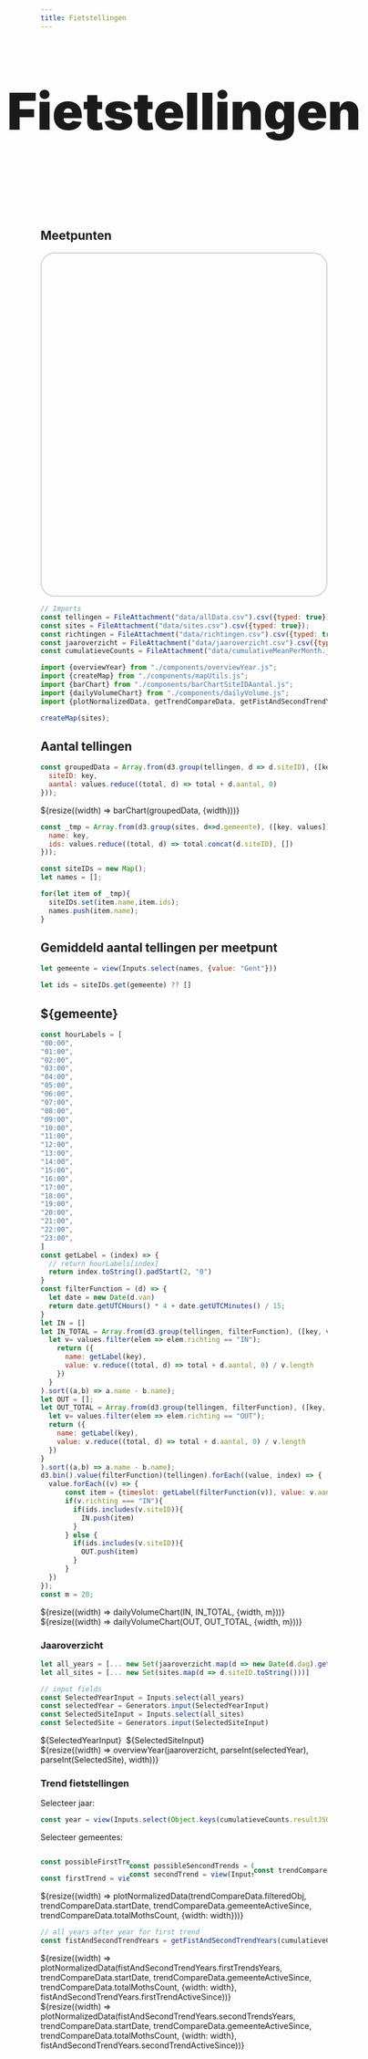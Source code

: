 ```yaml
---
title: Fietstellingen
---
```


<link rel="stylesheet" href="https://unpkg.com/leaflet@1.9.4/dist/leaflet.css"
     integrity="sha256-p4NxAoJBhIIN+hmNHrzRCf9tD/miZyoHS5obTRR9BMY="
     crossorigin=""/>
 <!-- Make sure you put this AFTER Leaflet's CSS -->
 <script src="https://unpkg.com/leaflet@1.9.4/dist/leaflet.js"
     integrity="sha256-20nQCchB9co0qIjJZRGuk2/Z9VM+kNiyxNV1lvTlZBo="
     crossorigin=""></script>

<style>

.hero {
  display: flex;
  flex-direction: column;
  align-items: center;
  font-family: var(--sans-serif);
  margin: 4rem 0 8rem;
  text-wrap: balance;
  text-align: center;
}

.hero h1 {
  margin: 2rem 0;
  max-width: none;
  font-size: 14vw;
  font-weight: 900;
  line-height: 1;
  background-clip: text;
}

.hero h2 {
  margin: 0;
  max-width: 34em;
  font-size: 20px;
  font-style: initial;
  font-weight: 500;
  line-height: 1.5;
  color: var(--theme-foreground-muted);
}

@media (min-width: 640px) {
  .hero h1 {
    font-size: 90px;
  }
}

.center-map {
    margin-left: auto;
    margin-right: auto;
    width: 100%;
}

.style-map {
    border-radius: 25px;
    border: 2px solid lightgray;
    height: 600px;
}

</style>
<div class="hero">
  <h1>Fietstellingen</h1>
</div>

## Meetpunten
<div class="center-map" style="width: 100%">
    <div id="map" class="style-map"></div>
</div>

```js
// Imports
const tellingen = FileAttachment("data/allData.csv").csv({typed: true});
const sites = FileAttachment("data/sites.csv").csv({typed: true});
const richtingen = FileAttachment("data/richtingen.csv").csv({typed: true});
const jaaroverzicht = FileAttachment("data/jaaroverzicht.csv").csv({typed: true});
const cumulatieveCounts = FileAttachment("data/cumulativeMeanPerMonth.json").json();

import {overviewYear} from "./components/overviewYear.js";
import {createMap} from "./components/mapUtils.js";
import {barChart} from "./components/barChartSiteIDAantal.js";
import {dailyVolumeChart} from "./components/dailyVolume.js";
import {plotNormalizedData, getTrendCompareData, getFistAndSecondTrendYears} from './components/historyPlot.js';
```

```js
createMap(sites);
```

## Aantal tellingen

```js
const groupedData = Array.from(d3.group(tellingen, d => d.siteID), ([key, values]) => ({
  siteID: key,
  aantal: values.reduce((total, d) => total + d.aantal, 0)
}));
```

<div class="grid grid-cols-1">
  <div class="card">${resize((width) => barChart(groupedData, {width}))}</div>
</div>

```js
const _tmp = Array.from(d3.group(sites, d=>d.gemeente), ([key, values]) => ({
  name: key,
  ids: values.reduce((total, d) => total.concat(d.siteID), [])
}));

const siteIDs = new Map();
let names = [];

for(let item of _tmp){
  siteIDs.set(item.name,item.ids);
  names.push(item.name);
}
```

## Gemiddeld aantal tellingen per meetpunt

```js
let gemeente = view(Inputs.select(names, {value: "Gent"}))
```
```js
let ids = siteIDs.get(gemeente) ?? []
```


<h2>${gemeente}</h2>

```js
const hourLabels = [
"00:00", 
"01:00", 
"02:00", 
"03:00", 
"04:00", 
"05:00", 
"06:00", 
"07:00", 
"08:00", 
"09:00", 
"10:00", 
"11:00", 
"12:00", 
"13:00", 
"14:00", 
"15:00", 
"16:00", 
"17:00", 
"18:00", 
"19:00", 
"20:00", 
"21:00", 
"22:00", 
"23:00", 
]
const getLabel = (index) => {
  // return hourLabels[index]
  return index.toString().padStart(2, "0")
}
const filterFunction = (d) => {
  let date = new Date(d.van)
  return date.getUTCHours() * 4 + date.getUTCMinutes() / 15;
}
let IN = []
let IN_TOTAL = Array.from(d3.group(tellingen, filterFunction), ([key, values]) => {
  let v= values.filter(elem => elem.richting == "IN");
    return ({
      name: getLabel(key),
      value: v.reduce((total, d) => total + d.aantal, 0) / v.length
    })
  }
).sort((a,b) => a.name - b.name);
let OUT = [];
let OUT_TOTAL = Array.from(d3.group(tellingen, filterFunction), ([key, values]) => {
  let v= values.filter(elem => elem.richting == "OUT");
  return ({
    name: getLabel(key),
    value: v.reduce((total, d) => total + d.aantal, 0) / v.length
  })
}
).sort((a,b) => a.name - b.name);
d3.bin().value(filterFunction)(tellingen).forEach((value, index) => {
  value.forEach((v) => {
      const item = {timeslot: getLabel(filterFunction(v)), value: v.aantal}
      if(v.richting === "IN"){
        if(ids.includes(v.siteID)){
          IN.push(item)
        }
      } else {
        if(ids.includes(v.siteID)){
          OUT.push(item)
        }
      }
  })
});
const m = 20;
```


<div class="grid grid-cols-1">
  <div class="card">${resize((width) => dailyVolumeChart(IN, IN_TOTAL, {width, m}))}</div>
</div>

<div class="grid grid-cols-1">
  <div class="card">${resize((width) => dailyVolumeChart(OUT, OUT_TOTAL, {width, m}))}</div>
</div>


### Jaaroverzicht
```js
let all_years = [... new Set(jaaroverzicht.map(d => new Date(d.dag).getFullYear().toString()))]
let all_sites = [... new Set(sites.map(d => d.siteID.toString()))]
```

```js
// input fields
const SelectedYearInput = Inputs.select(all_years)
const selectedYear = Generators.input(SelectedYearInput)
const SelectedSiteInput = Inputs.select(all_sites)
const SelectedSite = Generators.input(SelectedSiteInput)
```


<div class="card" style="display: flex; gap: 0.5rem;">
    <div>${SelectedYearInput}</div>
    <div>${SelectedSiteInput}</div>
</div>

<div class="grid grid-cols-1">
  <div class="card">
    ${resize((width) => overviewYear(jaaroverzicht, parseInt(selectedYear), parseInt(SelectedSite), width))}
  </div>
</div>



<!-- 
TREND 
-->
### Trend fietstellingen
<label>Selecteer jaar:</label>
```js
const year = view(Inputs.select(Object.keys(cumulatieveCounts.resultJSON), {value: Object.keys(cumulatieveCounts.resultJSON)[0]}))
```

<label>Selecteer gemeentes:</label>
<div style="display: flex; justify-content: space-between; align-items: center;">


```js
const possibleFirstTrends = Object.keys(cumulatieveCounts.resultJSON[year].normalizedSiteCumulativeCountsGemeente)

const firstTrend = view(Inputs.select(possibleFirstTrends), {value: possibleFirstTrends[0]})
```

```js
const possibleSencondTrends = Object.keys(cumulatieveCounts.resultJSON[year].normalizedSiteCumulativeCountsGemeente).filter(gemeente => gemeente !== firstTrend)
const secondTrend = view(Inputs.select(possibleSencondTrends), {value: possibleSencondTrends[0]})
```

```js
const trendCompareData = getTrendCompareData(cumulatieveCounts, year, firstTrend, secondTrend);
```
</div>
<div class="grid grid-cols-1">
  <div class="card">${resize((width) => plotNormalizedData(trendCompareData.filteredObj, trendCompareData.startDate, trendCompareData.gemeenteActiveSince, trendCompareData.totalMothsCount, {width: width}))}</div>
</div>

```js
// all years after year for first trend
const fistAndSecondTrendYears = getFistAndSecondTrendYears(cumulatieveCounts, year, firstTrend, secondTrend)
```

<div class="grid grid-cols-1">
  <div class="card">${resize((width) => plotNormalizedData(fistAndSecondTrendYears.firstTrendsYears, trendCompareData.startDate, trendCompareData.gemeenteActiveSince, trendCompareData.totalMothsCount, {width: width}, fistAndSecondTrendYears.firstTrendActiveSince))}</div>
</div>

<div class="grid grid-cols-1">
  <div class="card">${resize((width) => plotNormalizedData(fistAndSecondTrendYears.secondTrendsYears, trendCompareData.startDate, trendCompareData.gemeenteActiveSince, trendCompareData.totalMothsCount, {width: width}, fistAndSecondTrendYears.secondTrendActiveSince))}</div>
</div>

<!-- 
TREND 
-->
